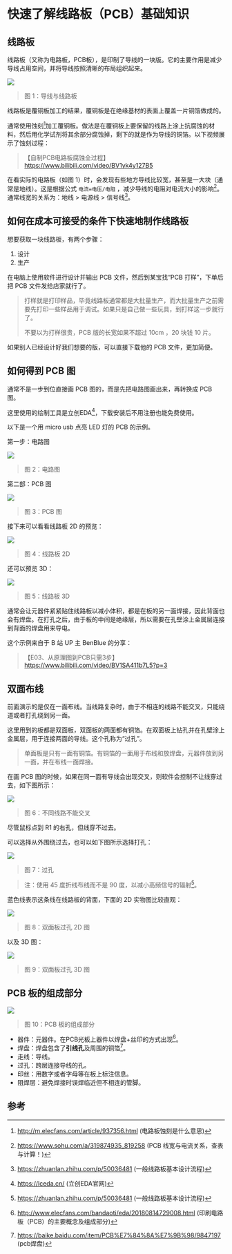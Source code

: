 # 快速了解线路板（PCB）基础知识


## 线路板

线路板（又称为电路板，PCB板），是印制了导线的一块版。它的主要作用是减少导线占用空间，并将导线按照清晰的布局组织起来。

<!-- more -->

![](https://img2020.cnblogs.com/blog/809218/202103/809218-20210307153605291-1685870620.png)
> 图 1：导线与线路板

线路板是覆铜板加工的结果，覆铜板是在绝缘基材的表面上覆盖一片铜箔做成的。

通常使用蚀刻[^1]加工覆铜板。做法是在覆铜板上要保留的线路上涂上抗腐蚀的材料，然后用化学试剂将其余部分腐蚀掉，剩下的就是作为导线的铜箔。以下视频展示了蚀刻过程：

> 【自制PCB电路板腐蚀全过程】  
> https://www.bilibili.com/video/BV1yk4y127B5  

在看实际的电路板（如图 1）时，会发现有些地方导线比较宽，甚至是一大块（通常是地线）。这是根据公式 `电流=电压/电阻` ，减少导线的电阻对电流大小的影响[^2]。通常线宽的关系为：地线 > 电源线 > 信号线[^3]。

## 如何在成本可接受的条件下快速地制作线路板

想要获取一块线路板，有两个步骤：

1. 设计  
2. 生产

在电脑上使用软件进行设计并输出 PCB 文件，然后到某宝找“PCB 打样”，下单后把 PCB 文件发给店家就行了。

> 打样就是打印样品，毕竟线路板通常都是大批量生产，而大批量生产之前需要先打印一些样品用于调试。如果只是自己做一些玩具，到打样这一步就行了。  
> 
> 不要以为打样很贵，PCB 版的长宽如果不超过 10cm ，20 块钱 10 片。  

如果别人已经设计好我们想要的版，可以直接下载他的 PCB 文件，更加简便。

## 如何得到 PCB 图

通常不是一步到位直接画 PCB 图的，而是先把电路图画出来，再转换成 PCB 图。

这里使用的绘制工具是立创EDA[^4]，下载安装后不用注册也能免费使用。

以下是一个用 micro usb 点亮 LED 灯的 PCB 的示例。

第一步：电路图

![](https://img2020.cnblogs.com/blog/809218/202103/809218-20210307153620520-1067968640.png)
> 图 2：电路图

第二部：PCB 图

![](https://img2020.cnblogs.com/blog/809218/202103/809218-20210307153629263-1388436643.png)
> 图 3：PCB 图

接下来可以看看线路板 2D 的预览：  

![](https://img2020.cnblogs.com/blog/809218/202103/809218-20210307153638113-663975076.png)
> 图 4：线路板 2D

还可以预览 3D：  

![](https://img2020.cnblogs.com/blog/809218/202103/809218-20210307153651289-739640153.png)
> 图 5：线路板 3D 

通常会让元器件紧紧贴住线路板以减小体积，都是在板的另一面焊接，因此背面也会有焊盘。在打孔之后，由于板的中间是绝缘层，所以需要在孔壁涂上金属层连接到背面的焊盘用来导电。

这个示例来自于 B 站 UP 主 BenBlue 的分享：

> 【E03、从原理图到PCB只需3步】  
> https://www.bilibili.com/video/BV1SA411b7L5?p=3

## 双面布线

前面演示的是仅在一面布线。当线路复杂时，由于不相连的线路不能交叉，只能绕道或者打孔绕到另一面。

这里用到的板都是双面板，双面板的两面都有铜箔。在双面板上钻孔并在孔壁涂上金属层，用于连接两面的导线。这个孔称为“过孔”。

> 单面板是只有一面有铜箔。有铜箔的一面用于布线和放焊盘，元器件放到另一面，并在布线一面焊接。

在画 PCB 图的时候，如果在同一面有导线会出现交叉，则软件会控制不让线穿过去，如下图所示：

![](https://img2020.cnblogs.com/blog/809218/202103/809218-20210307154237223-117668956.png)
> 图 6：不同线路不能交叉

尽管鼠标点到 R1 的右孔，但线穿不过去。

可以选择从外围绕过去，也可以如下图所示选择打孔：

![](https://img2020.cnblogs.com/blog/809218/202103/809218-20210307154522132-1746541939.png)
> 图 7：过孔

> 注：使用 45 度折线布线而不是 90 度，以减小高频信号的辐射[^3]。

蓝色线表示这条线在线路板的背面，下面的 2D 实物图比较直观：

![](https://img2020.cnblogs.com/blog/809218/202103/809218-20210307154733969-1097118770.png)
> 图 8：双面板过孔 2D 图

以及 3D 图：

![](https://img2020.cnblogs.com/blog/809218/202103/809218-20210307154817353-660087764.png)
> 图 9：双面板过孔 3D 图

## PCB 板的组成部分

![](https://img2020.cnblogs.com/blog/809218/202103/809218-20210314022408470-1960705757.png)
> 图 10：PCB 板的组成部分

- 器件：元器件。在PCB光板上器件以焊盘+丝印的方式出现[^5]。
- 焊盘：焊盘包含了**引线孔**及周围的铜箔[^6]。
- 走线：导线。
- 过孔：跨层连接导线的孔。
- 印丝：用数字或者字母等在板上标注信息。
- 阻焊层：避免焊接时误焊临近但不相连的管脚。

## 参考

[^1]: http://m.elecfans.com/article/937356.html (电路板蚀刻是什么意思) 
[^2]: https://www.sohu.com/a/319874935_819258 (PCB 线宽与电流关系，查表与计算！)
[^3]: https://zhuanlan.zhihu.com/p/50036481 (一般线路板基本设计流程)  
[^4]: https://lceda.cn/ (立创EDA官网)
[^5]: http://www.elecfans.com/bandaoti/eda/20180814729008.html (印刷电路板（PCB）的主要概念及组成部分)
[^6]: https://baike.baidu.com/item/PCB%E7%84%8A%E7%9B%98/9847197 (pcb焊盘)
